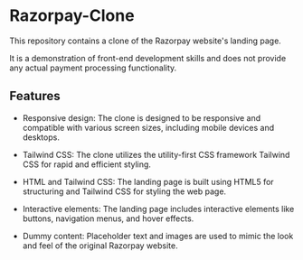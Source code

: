 # Razorpay-Clone

This repository contains a clone of the Razorpay website's landing page. 

It is a demonstration of front-end development skills and does not provide any actual payment processing functionality.

## Features

- Responsive design: The clone is designed to be responsive and compatible with various screen sizes, including mobile devices and desktops.

- Tailwind CSS: The clone utilizes the utility-first CSS framework Tailwind CSS for rapid and efficient styling.

- HTML and Tailwind CSS: The landing page is built using HTML5 for structuring and Tailwind CSS for styling the web page.

- Interactive elements: The landing page includes interactive elements like buttons, navigation menus, and hover effects.

- Dummy content: Placeholder text and images are used to mimic the look and feel of the original Razorpay website.

